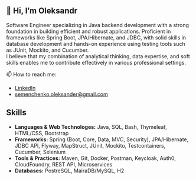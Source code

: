 ## 👋 Hi, I’m Oleksandr
Software Engineer specializing in Java backend development with a strong foundation in building efficient and robust applications. Proficient in frameworks like Spring Boot, JPA/Hibernate, and JDBC, with solid skills in database development and hands-on experience using testing tools such as JUnit, Mockito, and Cucumber.  
I believe that my combination of analytical thinking, data expertise, and soft skills enables me to contribute effectively in various professional settings.

📫 How to reach me:
- [LinkedIn](https://www.linkedin.com/in/oleksandr-semenchenko/)
- [semenchenko.oleksander@gmail.com](https://www.linkedin.com/in/oleksandr-semenchenko/)

## Skills
- **Languages & Web Technologes:** Java, SQL, Bash, Thymeleaf, HTML/CSS, Bootstrap
- **Frameworks:** Spring (Boot, Core, Data, MVC, Security), JPA/Hibernate, JDBC API, Flyway, MapStruct, JUnit, Mockito, Testcontainers, Cucumber, Selenium
- **Tools & Practices:** Maven, Git, Docker, Postman, Keycloak, Auth0, CloudFoundry, REST API, Microservices
- **Databases:** PostreSQL, MairaDB/MySQL, H2


